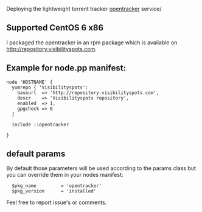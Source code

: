 Deploying the lightweight torrent tracker [opentracker](http://erdgeist.org/arts/software/opentracker/) service/

## Supported CentOS 6 x86

I packaged the opentracker in an rpm package which is available on http://repository.visibilityspots.com.

## Example for node.pp manifest:

```puppet
node 'HOSTNAME' {
  yumrepo { 'Visibilityspots':
    baseurl  => 'http://repository.visibilityspots.com',
    descr    => 'Visibilityspots repository',
    enabled  => 1,
    gpgcheck => 0
  }

  include ::opentracker

}
```

## default params

By default those parameters will be used according to the params class but you can override them in your nodes manifest:


```puppet
  $pkg_name         = 'opentracker'
  $pkg_version      = 'installed'
```

Feel free to report issue's or comments.
